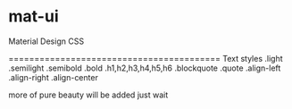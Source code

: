 # mat-ui
Material Design CSS

  =========================================
                  Text styles
      .light
      .semilight
      .semibold
      .bold
      .h1,h2,h3,h4,h5,h6
      .blockquote
      .quote
      .align-left
      .align-right
      .align-center


more of pure beauty will be added just wait
